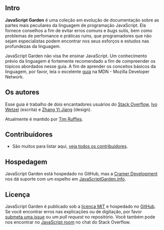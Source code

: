 ## Intro

**JavaScript Garden** é uma coleção em evolução de documentação sobre as 
partes mais peculiares da linguagem de programação JavaScript. Ela fornece 
conselhos a fim de evitar erros comuns e <i>bugs</i> sutis, bem como 
problemas de perfomance e práticas ruins, que programadores que não sejam 
especialistas podem encontrar nos seus esforços e estudos nas profundezas 
da linguagem.

JavaScript Garden não visa lhe ensinar JavaScript. Um conhecimento prévio 
da linguagem é fortemente recomendado a fim de compreender os tópicos 
abordados nesse guia. A fim de aprender os conceitos básicos da linguagem, 
por favor, leia o excelente [guia][1] na MDN - Mozilla Developer Network.

## Os autores

Esse guia é trabalho de dois encantadores usuários do 
[Stack Overflow][2], [Ivo Wetzel][3] (escrita) e [Zhang Yi Jiang][4] (design).

Atualmente é mantido por [Tim Ruffles](http://truffles.me.uk).

## Contribuídores

- São muitos para listar aqui, [veja todos os contribuídores](https://github.com/BonsaiDen/JavaScript-Garden/graphs/contributors).


## Hospedagem

JavaScript Garden está hospedado no GitHub, mas a [Cramer Development][7] 
nos dá suporte com um espelho em [JavaScriptGarden.info][8].

## Licença

JavaScript Garden é publicado sob a [licença MIT][9] e hospedado no 
[GitHub][10]. Se você encontrar erros nas explicações ou de digitação, 
por favor [submeta uma issue][11] ou um <i>pull request</i> no repositório. 
Você também pode nos encontrar no [JavaScript room][12] no chat 
do Stack Overflow.

[1]: https://developer.mozilla.org/en/JavaScript/Guide
[2]: http://stackoverflow.com/
[3]: http://stackoverflow.com/users/170224/ivo-wetzel
[4]: http://stackoverflow.com/users/313758/yi-jiang
[5]: https://github.com/caio
[6]: https://github.com/blixt
[7]: http://cramerdev.com/
[8]: http://javascriptgarden.info/
[9]: https://github.com/BonsaiDen/JavaScript-Garden/blob/next/LICENSE
[10]: https://github.com/BonsaiDen/JavaScript-Garden
[11]: https://github.com/BonsaiDen/JavaScript-Garden/issues
[12]: http://chat.stackoverflow.com/rooms/17/javascript
